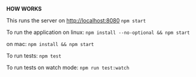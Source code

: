 **HOW WORKS**

This runs the server on <http://localhost:8080> 
`npm start`

To run the application on linux:
`npm install --no-optional && npm start`

on mac:
`npm install && npm start`

To run tests:
`npm test`

To run tests on watch mode:
`npm run test:watch`
